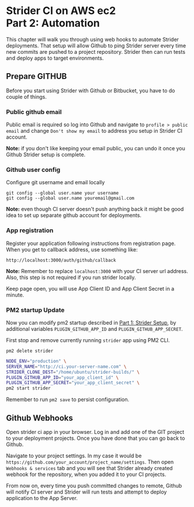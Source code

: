 # Strider CI on AWS ec2 <br />Part 2: Automation

This chapter will walk you through using web hooks to automate Strider deployments. That setup will allow Github to ping Strider server every time new commits are pushed to a project repository. Strider then can run tests and deploy apps to target environments.

## Prepare GITHUB

Before you start using Strider with Github or Bitbucket, you have to do couple of things.

### Public github email

Public email is required so log into Github and navigate to `profile > public email` and change `Don't show my email` to address you setup in Strider CI account.

**Note:** if you don't like keeping your email public, you can undo it once you Github Strider setup is complete.

### Github user config

Configure git username and email locally
```
git config --global user.name your username
git config --global user.name youremail@gmail.com
```

**Note:** even though CI server doesn't push anything back it might be good idea to set up separate github account for deployments.

### App registration

Register your application following instructions from registration page.
When you get to callback address, use something like:
```
http://localhost:3000/auth/github/callback
```
**Note:** Remember to replace `localhost:3000` with your CI server url address. Also, this step is not required if you run strider locally.

Keep page open, you will use App Client ID and App Client Secret in a minute.

### PM2 startup Update

Now you can modify pm2 startup described in [Part 1: Strider Setup](./part-1-strider-setup), by additional variables `PLUGIN_GITHUB_APP_ID` and `PLUGIN_GITHUB_APP_SECRET`.

First stop and remove currently running `strider` app using PM2 CLI.
```
pm2 delete strider
```

```bash
NODE_ENV="production" \
SERVER_NAME="http://ci.your-server-name.com" \
STRIDER_CLONE_DEST="/home/ubuntu/strider-builds/" \
PLUGIN_GITHUB_APP_ID="your_app_client_id" \
PLUGIN_GITHUB_APP_SECRET="your_app_client_secret" \
pm2 start strider
```

Remember to run `pm2 save` to persist configuration.

## Github Webhooks

Open strider ci app in your browser. Log in and add one of the GIT project to your deployment projects. Once you have done that you can go back to Github.

Navigate to your project settings. In my case it would be `https://github.com/your_account/project_name/settings`. Then open `Webhooks & services` tab and you will see that Strider already created webhook for the repository, when you added it to your CI projects.

<!-- todo: image -->

From now on, every time you push committed changes to remote, Github will notify CI server and Strider will run tests and attempt to deploy application to the App Server.
